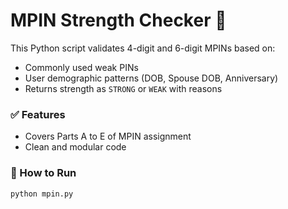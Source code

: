 # MPIN Strength Checker 🔐

This Python script validates 4-digit and 6-digit MPINs based on:
- Commonly used weak PINs
- User demographic patterns (DOB, Spouse DOB, Anniversary)
- Returns strength as `STRONG` or `WEAK` with reasons

### ✅ Features
- Covers Parts A to E of MPIN assignment
- Clean and modular code

### 🚀 How to Run
```bash
python mpin.py
